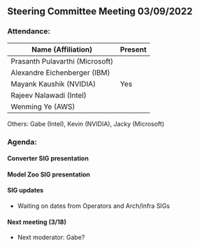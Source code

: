 ## Steering Committee Meeting 03/09/2022

### Attendance:

| Name (Affiliation)              | Present  |
| ------------------------------- | -------- |
| Prasanth Pulavarthi (Microsoft) |       |
| Alexandre Eichenberger (IBM)    |       |
| Mayank Kaushik (NVIDIA)         | Yes      |
| Rajeev Nalawadi (Intel)         |       |
| Wenming Ye (AWS)                |       |

Others: Gabe (Intel), Kevin (NVIDIA), Jacky (Microsoft)

### Agenda:

  #### Converter SIG presentation
  #### Model Zoo SIG presentation

  #### SIG updates
  - Waiting on dates from Operators and Arch/Infra SIGs
  
  #### Next meeting (3/18)
  - Next moderator: Gabe?
  
